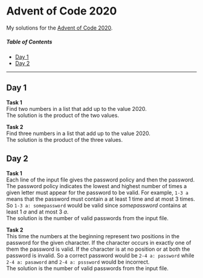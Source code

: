 # Advent of Code 2020
My solutions for the [Advent of Code 2020](https://adventofcode.com/2020).

##### Table of Contents
- [Day 1](#day-1)  
- [Day 2](#day-2)  

---

## Day 1
**Task 1**  
Find two numbers in a list that add up to the value 2020.  
The solution is the product of the two values.  
  
**Task 2**  
Find three numbers in a list that add up to the value 2020.  
The solution is the product of the three values.

## Day 2
**Task 1**  
Each line of the input file gives the password policy and then the password. The password policy indicates the lowest and highest number of times a given letter must appear for the password to be valid. For example, ```1-3 a``` means that the password must contain a at least 1 time and at most 3 times. So ```1-3 a: somepassword``` would be valid since _somepassword_ contains at least 1 _a_ and at most 3 _a_.  
The solution is the number of valid passwords from the input file.  
  
**Task 2**  
This time the numbers at the beginning represent two positions in the password for the given character. If the character occurs in exactly one of them the password is valid. If the character is at no position or at both the password is invalid. So a correct password would be `2-4 a: password` while `2-4 a: pasaword` and `2-4 a: psssword` would be incorrect.  
The solution is the number of valid passwords from the input file.
